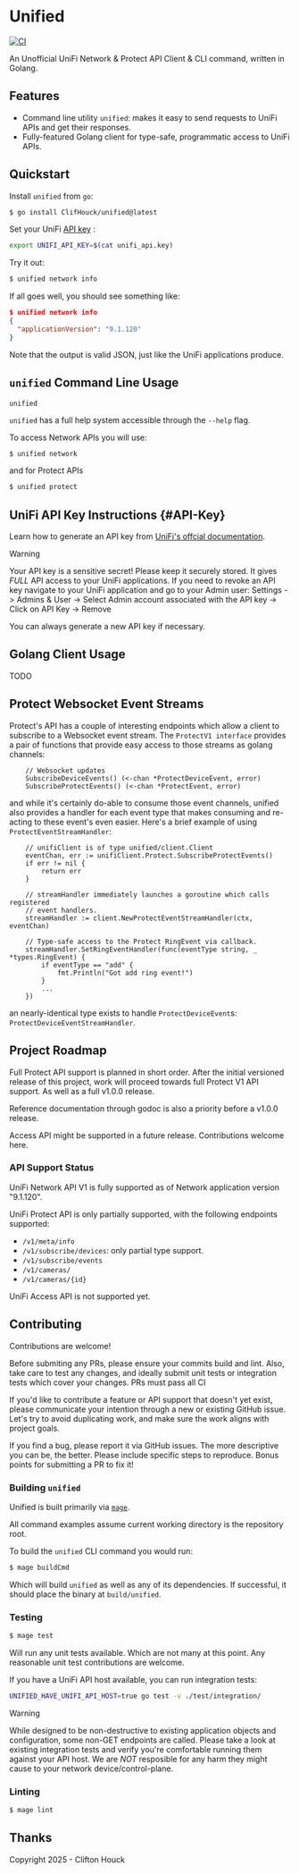 # Unified

[![CI](https://github.com/ClifHouck/unified/actions/workflows/ci.yaml/badge.svg)](https://github.com/ClifHouck/unified/actions/workflows/ci.yaml)

An Unofficial UniFi Network & Protect API Client & CLI command, written in Golang.

## Features

* Command line utility `unified`: makes it easy to send requests to UniFi APIs 
    and get their responses.
* Fully-featured Golang client for type-safe, programmatic access to UniFi APIs.

## Quickstart

Install `unified` from `go`:
```bash
$ go install ClifHouck/unified@latest
```

Set your UniFi [API key](#API-Key) :
```bash
export UNIFI_API_KEY=$(cat unifi_api.key)
```

Try it out:
```bash
$ unified network info
```

If all goes well, you should see something like:
```json
$ unified network info
{
  "applicationVersion": "9.1.120"
}
```

Note that the output is valid JSON, just like the UniFi applications produce.


## `unified` Command Line Usage

`unified`

`unified` has a full help system accessible through the `--help` flag.

To access Network APIs you will use:

```bash
$ unified network
```

and for Protect APIs
```bash
$ unified protect
```

## UniFi API Key Instructions {#API-Key}
Learn how to generate an API key from [UniFi's offcial documentation](https://help.ui.com/hc/en-us/articles/30076656117655-Getting-Started-with-the-Official-UniFi-API).

>[!WARNING]
>Your API key is a sensitive secret! Please keep it securely stored. 
>It gives *FULL* API access to your UniFi applications. If you need to revoke
>an API key navigate to your UniFi application and go to your Admin user:
>Settings -> Admins & User -> Select Admin account associated with the API key -> Click on API Key -> Remove

You can always generate a new API key if necessary.

## Golang Client Usage

TODO

## Protect Websocket Event Streams

Protect's API has a couple of interesting endpoints which allow a client to subscribe
to a Websocket event stream. The `ProtectV1 interface` provides a
pair of functions that provide easy access to those streams as golang channels:

```golang
	// Websocket updates
	SubscribeDeviceEvents() (<-chan *ProtectDeviceEvent, error)
	SubscribeProtectEvents() (<-chan *ProtectEvent, error)
```

and while it's certainly do-able to consume those event channels, unified also
provides a handler for each event type that makes consuming and re-acting to
these event's even easier. Here's a brief example of using `ProtectEventStreamHandler`:

```golang
    // unifiClient is of type unified/client.Client
	eventChan, err := unifiClient.Protect.SubscribeProtectEvents()
	if err != nil {
		return err
	}

    // streamHandler immediately launches a goroutine which calls registered
    // event handlers.
	streamHandler := client.NewProtectEventStreamHandler(ctx, eventChan)

    // Type-safe access to the Protect RingEvent via callback.
	streamHandler.SetRingEventHandler(func(eventType string, _ *types.RingEvent) {
		if eventType == "add" {
            fmt.Println("Got add ring event!")
		}
        ...
	})
```

an nearly-identical type exists to handle `ProtectDeviceEvent`s: `ProtectDeviceEventStreamHandler`.

## Project Roadmap

Full Protect API support is planned in short order. After the initial versioned
release of this project, work will proceed towards full Protect V1 API support.
As well as a full v1.0.0 release.

Reference documentation through godoc is also a priority before a v1.0.0 release.

Access API might be supported in a future release. Contributions welcome here.

### API Support Status

UniFi Network API V1 is fully supported as of Network application version "9.1.120".

UniFi Protect API is only partially supported, with the following endpoints supported:

- `/v1/meta/info`
- `/v1/subscribe/devices`: only partial type support.
- `/v1/subscribe/events`
- `/v1/cameras/`
- `/v1/cameras/{id}`

UniFi Access API is not supported yet.

## Contributing

Contributions are welcome!

Before submiting any PRs, please ensure your commits build and lint. Also, take
care to test any changes, and ideally submit unit tests or integration tests 
which cover your changes. PRs must pass all CI 

If you'd like to contribute a feature or API support that doesn't yet exist, 
please communicate your intention through a new or existing GitHub issue. Let's
try to avoid duplicating work, and make sure the work aligns with project goals. 

If you find a bug, please report it via GitHub issues. The more descriptive you
can be, the better. Please include specific steps to reproduce. Bonus points for
submitting a PR to fix it!

### Building `unified`

Unified is built primarily via [`mage`](https://magefile.org/).

All command examples assume current working directory is the repository root.

To build the `unified` CLI command you would run:

```bash
$ mage buildCmd
```

Which will build `unified` as well as any of its dependencies. If successful,
it should place the binary at `build/unified`.

### Testing 

```bash
$ mage test
``` 
Will run any unit tests available. Which are not many at this point. Any 
reasonable unit test contributions are welcome.

If you have a UniFi API host available, you can run integration tests:
```bash
UNIFIED_HAVE_UNIFI_API_HOST=true go test -v ./test/integration/
```
>[!WARNING]
>While designed to be non-destructive to existing application objects and 
>configuration, some non-GET endpoints are called. Please take a look at 
>existing integration tests and verify you're comfortable running them 
>against your API host. We are *NOT* resposible for any harm they might 
>cause to your network device/control-plane.

### Linting

```bash
$ mage lint
```

## Thanks

Copyright 2025 - Clifton Houck
